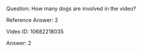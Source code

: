 Question: How many dogs are involved in the video?

Reference Answer: 2

Video ID: 10682218035

Answer: 2

